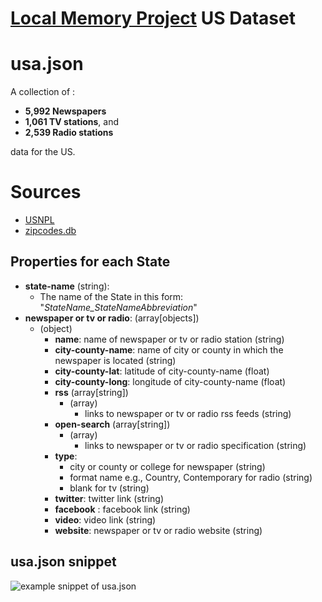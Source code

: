 # [Local Memory Project] US Dataset

# usa.json 
A collection of :
- **5,992 Newspapers**
- **1,061 TV stations**, and 
- **2,539 Radio stations**

data for the US.
# Sources
- [USNPL]
- [zipcodes.db]

## Properties for each State
- **state-name** (string):
    - The name of the State in this form: "*StateName_StateNameAbbreviation*"
- **newspaper or tv or radio**:  (array[objects])
    - (object)
        - **name**: name of newspaper or tv or radio station (string)
        - **city-county-name**: name of city or county in which the newspaper is located (string)
        - **city-county-lat**: latitude of city-county-name  (float)
        - **city-county-long**: longitude of city-county-name (float)
        - **rss** (array[string])
            - (array)   
                - links to newspaper or tv or radio rss feeds (string)
        - **open-search** (array[string])
            - (array)   
                - links to newspaper or tv or radio specification (string)
        - **type**: 
            - city or county or college for newspaper (string)
            - format name e.g., Country, Contemporary for radio (string)
            - blank for tv (string)
        - **twitter**: twitter link (string)
        - **facebook** : facebook link (string)
        - **video**: video link (string)
        - **website**: newspaper or tv or radio website (string)

## usa.json snippet
![example snippet of usa.json](https://github.com/harvard-lil/local-memory/blob/master/LocalMemoryProject/Sources/USA/usa.jsonSnippet.png)

[Local Memory Project]: <http://www.localmemory.org/>
[zipcodes.db]: https://github.com/fdintino/pyzipcode/tree/master/pyzipcode
[USNPL]: http://www.usnpl.com/